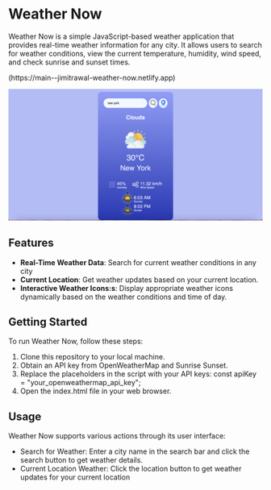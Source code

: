 # Weather Now
Weather Now is a simple JavaScript-based weather application that provides real-time weather information for any city. It allows users to search for weather conditions, view the current temperature, humidity, wind speed, and check sunrise and sunset times.
<p>(https://main--jimitrawal-weather-now.netlify.app)</p>
<img src="./images/ss.png"  />

## Features

- **Real-Time Weather Data**: Search for current weather conditions in any city
- **Current Location**: Get weather updates based on your current location.
- **Interactive Weather Icons:s**: Display appropriate weather icons dynamically based on the weather conditions and time of day. 

## Getting Started

To run Weather Now, follow these steps:

1. Clone this repository to your local machine.
2. Obtain an API key from OpenWeatherMap and Sunrise Sunset.
3. Replace the placeholders in the script with your API keys:
   const apiKey = "your_openweathermap_api_key";
5. Open the index.html file in your web browser.

## Usage

Weather Now supports various actions through its user interface:

- Search for Weather: Enter a city name in the search bar and click the search button to get weather details.
- Current Location Weather: Click the location button to get weather updates for your current location
